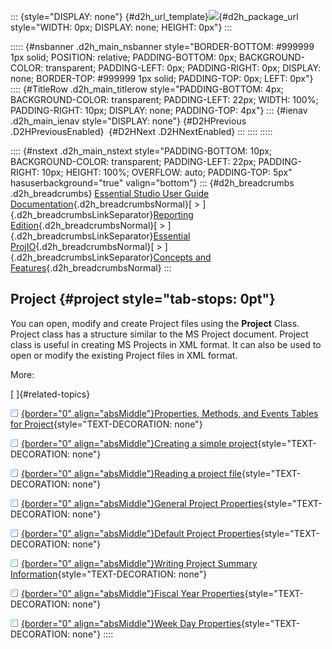 ::: {style="DISPLAY: none"}
[](ms-xhelp:///?Id=d2h_url_template){#d2h_url_template}![](!package_url!){#d2h_package_url style="WIDTH: 0px; DISPLAY: none; HEIGHT: 0px"}
:::

::::: {#nsbanner .d2h_main_nsbanner style="BORDER-BOTTOM: #999999 1px solid; POSITION: relative; PADDING-BOTTOM: 0px; BACKGROUND-COLOR: transparent; PADDING-LEFT: 0px; PADDING-RIGHT: 0px; DISPLAY: none; BORDER-TOP: #999999 1px solid; PADDING-TOP: 0px; LEFT: 0px"}
:::: {#TitleRow .d2h_main_titlerow style="PADDING-BOTTOM: 4px; BACKGROUND-COLOR: transparent; PADDING-LEFT: 22px; WIDTH: 100%; PADDING-RIGHT: 10px; DISPLAY: none; PADDING-TOP: 4px"}
::: {#ienav .d2h_main_ienav style="DISPLAY: none"}
[](ms-xhelp:///?Id=00cd1b25-14ca-4e2b-a23d-b4c6df7344ee){#D2HPrevious .D2HPreviousEnabled}  [](ms-xhelp:///?Id=81755256-1ac5-400d-80c7-cb342841cb13){#D2HNext .D2HNextEnabled}
:::
::::
:::::

:::: {#nstext .d2h_main_nstext style="PADDING-BOTTOM: 10px; BACKGROUND-COLOR: transparent; PADDING-LEFT: 22px; PADDING-RIGHT: 10px; HEIGHT: 100%; OVERFLOW: auto; PADDING-TOP: 5px" hasuserbackground="true" valign="bottom"}
::: {#d2h_breadcrumbs .d2h_breadcrumbs}
[Essential Studio User Guide Documentation](ms-xhelp:///?Id=12457748-09e3-4d74-a240-8e049cedf030){.d2h_breadcrumbsNormal}[ \> ]{.d2h_breadcrumbsLinkSeparator}[Reporting Edition](ms-xhelp:///?Id=027aa5b6-6676-4f93-ad23-c20e8c45792e){.d2h_breadcrumbsNormal}[ \> ]{.d2h_breadcrumbsLinkSeparator}[Essential ProjIO](ms-xhelp:///?Id=b95f675f-3e97-4b4b-93b9-e4daba965feb){.d2h_breadcrumbsNormal}[ \> ]{.d2h_breadcrumbsLinkSeparator}[Concepts and Features](ms-xhelp:///?Id=00cd1b25-14ca-4e2b-a23d-b4c6df7344ee){.d2h_breadcrumbsNormal}
:::

## Project {#project style="tab-stops: 0pt"}

You can open, modify and create Project files using the **Project** Class. Project class has a structure similar to the MS Project document. Project class is useful in creating MS Projects in XML format. It can also be used to open or modify the existing Project files in XML format.

More:

[ ]{#related-topics}

[![](button.gif){border="0" align="absMiddle"}Properties, Methods, and Events Tables for Project](ms-xhelp:///?Id=81755256-1ac5-400d-80c7-cb342841cb13){style="TEXT-DECORATION: none"}

[![](button.gif){border="0" align="absMiddle"}Creating a simple project](ms-xhelp:///?Id=180fdec5-ab13-4e36-9841-c53d5732f226){style="TEXT-DECORATION: none"}

[![](button.gif){border="0" align="absMiddle"}Reading a project file](ms-xhelp:///?Id=f1c7d6ec-497a-47b1-9f65-739fcc5f118d){style="TEXT-DECORATION: none"}

[![](button.gif){border="0" align="absMiddle"}General Project Properties](ms-xhelp:///?Id=64797e1d-693e-46e2-9841-ebcceaa8d662){style="TEXT-DECORATION: none"}

[![](button.gif){border="0" align="absMiddle"}Default Project Properties](ms-xhelp:///?Id=e30b6405-20d9-4c04-b877-bd702bda79a2){style="TEXT-DECORATION: none"}

[![](button.gif){border="0" align="absMiddle"}Writing Project Summary Information](ms-xhelp:///?Id=108c22e9-15fe-4773-b105-a3deabdf5745){style="TEXT-DECORATION: none"}

[![](button.gif){border="0" align="absMiddle"}Fiscal Year Properties](ms-xhelp:///?Id=ce1fc550-ea51-4e91-8750-82232eef3e1a){style="TEXT-DECORATION: none"}

[![](button.gif){border="0" align="absMiddle"}Week Day Properties](ms-xhelp:///?Id=53084e1f-7b53-43b8-9a73-fc56fb724c78){style="TEXT-DECORATION: none"}
::::
